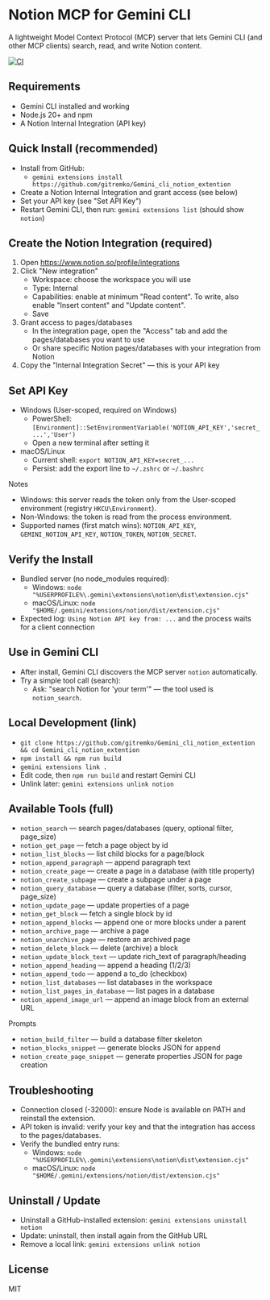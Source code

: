 # Notion MCP for Gemini CLI

A lightweight Model Context Protocol (MCP) server that lets Gemini CLI (and other MCP clients) search, read, and write Notion content.

[![CI](https://github.com/gitremko/Gemini_cli_notion_extention/actions/workflows/ci.yml/badge.svg?branch=main)](https://github.com/gitremko/Gemini_cli_notion_extention/actions/workflows/ci.yml)

## Requirements
- Gemini CLI installed and working
- Node.js 20+ and npm
- A Notion Internal Integration (API key)

## Quick Install (recommended)
- Install from GitHub:
  - `gemini extensions install https://github.com/gitremko/Gemini_cli_notion_extention`
- Create a Notion Internal Integration and grant access (see below)
- Set your API key (see "Set API Key")
- Restart Gemini CLI, then run: `gemini extensions list` (should show `notion`)

## Create the Notion Integration (required)
1) Open https://www.notion.so/profile/integrations
2) Click "New integration"
   - Workspace: choose the workspace you will use
   - Type: Internal
   - Capabilities: enable at minimum "Read content". To write, also enable "Insert content" and "Update content".
   - Save
3) Grant access to pages/databases
   - In the integration page, open the "Access" tab and add the pages/databases you want to use
   - Or share specific Notion pages/databases with your integration from Notion
4) Copy the "Internal Integration Secret" — this is your API key

## Set API Key
- Windows (User-scoped, required on Windows)
  - PowerShell: `[Environment]::SetEnvironmentVariable('NOTION_API_KEY','secret_...','User')`
  - Open a new terminal after setting it
- macOS/Linux
  - Current shell: `export NOTION_API_KEY=secret_...`
  - Persist: add the export line to `~/.zshrc` or `~/.bashrc`

Notes
- Windows: this server reads the token only from the User-scoped environment (registry `HKCU\Environment`).
- Non-Windows: the token is read from the process environment.
- Supported names (first match wins): `NOTION_API_KEY`, `GEMINI_NOTION_API_KEY`, `NOTION_TOKEN`, `NOTION_SECRET`.

## Verify the Install
- Bundled server (no node_modules required):
  - Windows: `node "%USERPROFILE%\.gemini\extensions\notion\dist\extension.cjs"`
  - macOS/Linux: `node "$HOME/.gemini/extensions/notion/dist/extension.cjs"`
- Expected log: `Using Notion API key from: ...` and the process waits for a client connection

## Use in Gemini CLI
- After install, Gemini CLI discovers the MCP server `notion` automatically.
- Try a simple tool call (search):
  - Ask: "search Notion for 'your term'" — the tool used is `notion_search`.

## Local Development (link)
- `git clone https://github.com/gitremko/Gemini_cli_notion_extention && cd Gemini_cli_notion_extention`
- `npm install && npm run build`
- `gemini extensions link .`
- Edit code, then `npm run build` and restart Gemini CLI
- Unlink later: `gemini extensions unlink notion`

## Available Tools (full)

- `notion_search` — search pages/databases (query, optional filter, page_size)
- `notion_get_page` — fetch a page object by id
- `notion_list_blocks` — list child blocks for a page/block
- `notion_append_paragraph` — append paragraph text
- `notion_create_page` — create a page in a database (with title property)
- `notion_create_subpage` — create a subpage under a page
- `notion_query_database` — query a database (filter, sorts, cursor, page_size)
- `notion_update_page` — update properties of a page
- `notion_get_block` — fetch a single block by id
- `notion_append_blocks` — append one or more blocks under a parent
- `notion_archive_page` — archive a page
- `notion_unarchive_page` — restore an archived page
- `notion_delete_block` — delete (archive) a block
- `notion_update_block_text` — update rich_text of paragraph/heading
- `notion_append_heading` — append a heading (1/2/3)
- `notion_append_todo` — append a to_do (checkbox)
- `notion_list_databases` — list databases in the workspace
- `notion_list_pages_in_database` — list pages in a database
- `notion_append_image_url` — append an image block from an external URL

Prompts
- `notion_build_filter` — build a database filter skeleton
- `notion_blocks_snippet` — generate blocks JSON for append
- `notion_create_page_snippet` — generate properties JSON for page creation

## Troubleshooting
- Connection closed (-32000): ensure Node is available on PATH and reinstall the extension.
- API token is invalid: verify your key and that the integration has access to the pages/databases.
- Verify the bundled entry runs:
  - Windows: `node "%USERPROFILE%\.gemini\extensions\notion\dist\extension.cjs"`
  - macOS/Linux: `node "$HOME/.gemini/extensions/notion/dist/extension.cjs"`

## Uninstall / Update
- Uninstall a GitHub-installed extension: `gemini extensions uninstall notion`
- Update: uninstall, then install again from the GitHub URL
- Remove a local link: `gemini extensions unlink notion`

## License
MIT

